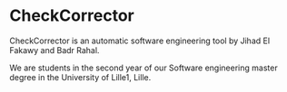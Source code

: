 # CheckCorrector

CheckCorrector is an automatic software engineering tool by Jihad El Fakawy and Badr Rahal.

We are students in the second year of our Software engineering master degree in the University of Lille1, Lille.
